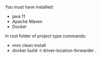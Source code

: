You must have installed:
* java 11 
* Apache Maven
* Docker

In root folder of project type commands:
* mvn clean install
* docker build -t driver-location-forwarder .

